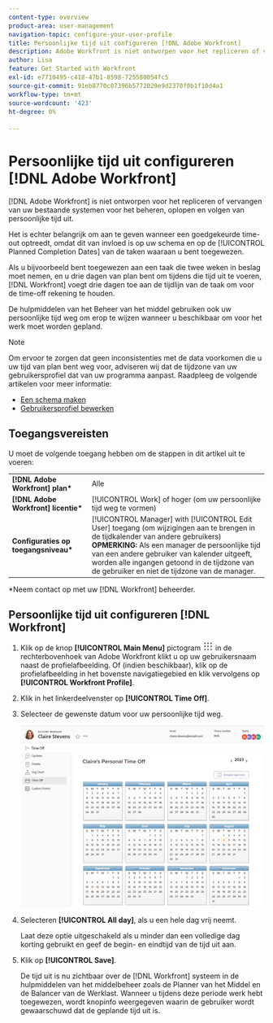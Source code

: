 ```yaml
---
content-type: overview
product-area: user-management
navigation-topic: configure-your-user-profile
title: Persoonlijke tijd uit configureren [!DNL Adobe Workfront]
description: Adobe Workfront is niet ontworpen voor het repliceren of vervangen van uw bestaande systemen voor het beheren, oplopen en volgen van persoonlijke tijd. Het is echter belangrijk om aan te geven wanneer goedgekeurde time-off plaatsvindt, omdat dit van invloed is op uw planning en op de geplande voltooiingsdatums van de taken waaraan u bent toegewezen.
author: Lisa
feature: Get Started with Workfront
exl-id: e7710495-c418-47b1-8598-725580054fc5
source-git-commit: 91eb8770c07396b5772029e9d2370f0b1f10d4a1
workflow-type: tm+mt
source-wordcount: '423'
ht-degree: 0%

---
```


# Persoonlijke tijd uit configureren [!DNL Adobe Workfront]

[!DNL Adobe Workfront] is niet ontworpen voor het repliceren of vervangen van uw bestaande systemen voor het beheren, oplopen en volgen van persoonlijke tijd uit.

Het is echter belangrijk om aan te geven wanneer een goedgekeurde time-out optreedt, omdat dit van invloed is op uw schema en op de [!UICONTROL Planned Completion Dates] van de taken waaraan u bent toegewezen.

Als u bijvoorbeeld bent toegewezen aan een taak die twee weken in beslag moet nemen, en u drie dagen van plan bent om tijdens die tijd uit te voeren, [!DNL Workfront] voegt drie dagen toe aan de tijdlijn van de taak om voor de time-off rekening te houden.

De hulpmiddelen van het Beheer van het middel gebruiken ook uw persoonlijke tijd weg om erop te wijzen wanneer u beschikbaar om voor het werk moet worden gepland.

>[!NOTE]
>
>Om ervoor te zorgen dat geen inconsistenties met de data voorkomen die u uw tijd van plan bent weg voor, adviseren wij dat de tijdzone van uw gebruikersprofiel dat van uw programma aanpast. Raadpleeg de volgende artikelen voor meer informatie:
>
>* [Een schema maken](../../../administration-and-setup/set-up-workfront/configure-timesheets-schedules/create-schedules.md)
>* [Gebruikersprofiel bewerken](../../../administration-and-setup/add-users/create-and-manage-users/edit-a-users-profile.md)
>

## Toegangsvereisten

U moet de volgende toegang hebben om de stappen in dit artikel uit te voeren:

<table style="table-layout:auto"> 
 <col> 
 </col> 
 <col> 
 </col> 
 <tbody> 
  <tr> 
   <td role="rowheader"><strong>[!DNL Adobe Workfront] plan*</strong></td> 
   <td>Alle</td> 
  </tr> 
  <tr> 
   <td role="rowheader"><strong>[!DNL Adobe Workfront] licentie*</strong></td> 
   <td>[!UICONTROL Work] of hoger (om uw persoonlijke tijd weg te vormen)</td> 
  </tr> 
  <tr> 
   <td role="rowheader"><strong>Configuraties op toegangsniveau*</strong></td> 
   <td>[!UICONTROL Manager] with [!UICONTROL Edit User] toegang (om wijzigingen aan te brengen in de tijdkalender van andere gebruikers)<br>
   <strong>OPMERKING:</strong> Als een manager de persoonlijke tijd van een andere gebruiker van kalender uitgeeft, worden alle ingangen getoond in de tijdzone van de gebruiker en niet de tijdzone van de manager.</td> 
  </tr> 
 </tbody> 
</table>

&#42;Neem contact op met uw [!DNL Workfront] beheerder.

## Persoonlijke tijd uit configureren [!DNL Workfront]

1. Klik op de knop **[!UICONTROL Main Menu]** pictogram ![Hoofdmenu](assets/main-menu-icon.png) in de rechterbovenhoek van Adobe Workfront klikt u op uw gebruikersnaam naast de profielafbeelding. Of (indien beschikbaar), klik op de profielafbeelding in het bovenste navigatiegebied en klik vervolgens op **[!UICONTROL Workfront Profile]**.
1. Klik in het linkerdeelvenster op **[!UICONTROL Time Off]**.
1. Selecteer de gewenste datum voor uw persoonlijke tijd weg.

   ![Persoonlijke tijd voor de kalender](assets/personal-time-off-calendar.png)

1. Selecteren **[!UICONTROL All day]**, als u een hele dag vrij neemt.

   Laat deze optie uitgeschakeld als u minder dan een volledige dag korting gebruikt en geef de begin- en eindtijd van de tijd uit aan.

1. Klik op **[!UICONTROL Save]**.

   De tijd uit is nu zichtbaar over de [!DNL Workfront] systeem in de hulpmiddelen van het middelbeheer zoals de Planner van het Middel en de Balancer van de Werklast. Wanneer u tijdens deze periode werk hebt toegewezen, wordt knopinfo weergegeven waarin de gebruiker wordt gewaarschuwd dat de geplande tijd uit is.
